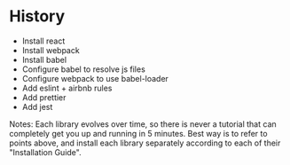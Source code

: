 # History

- Install react
- Install webpack
- Install babel
- Configure babel to resolve js files
- Configure webpack to use babel-loader
- Add eslint + airbnb rules
- Add prettier
- Add jest

Notes: Each library evolves over time, so there is never a tutorial that can completely get you up and running in 5 minutes. Best way is to refer to points above, and install each library separately according to each of their "Installation Guide".
